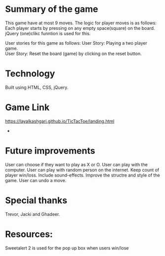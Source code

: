 
# Summary of the game 

This game have at most 9 moves. The logic for player moves is as follows: 
Each player starts by pressing on any empty space(square) on the board. jQuery (one)clikc funntion is used for this. 

User stories for this game as follows: 
User Story: Playing a two player game.  
User Story: Reset the board (game) by clicking on the reset button. 

# Technology 

Built using HTML, CSS, jQuery.

# Game Link

https://layalkashgari.github.io/TicTacToe/landing.html 

- 

# Future improvements 

User can choose if they want to play as X or O. 
User can play with the computer.
User can play with random person on the internet. 
Keep count of player win/loss.
Include sound-effects.
Improve the structre and style of the game. 
User can undo a move. 

# Special thanks 

Trevor, Jacki and Ghadeer.

# Resources: 

Sweetalert 2 is used for the pop up box when users win/lose 


